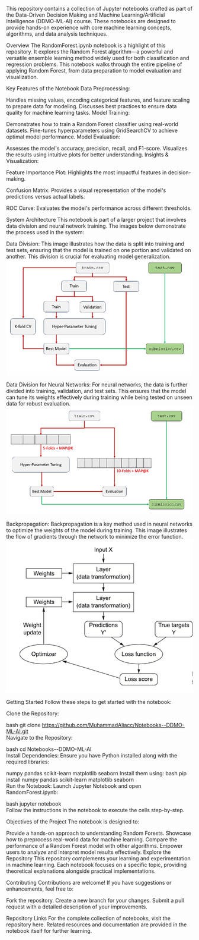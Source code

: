 This repository contains a collection of Jupyter notebooks crafted as part of the Data-Driven Decision Making and Machine Learning/Artificial Intelligence (DDMO-ML-AI) course. These notebooks are designed to provide hands-on experience with core machine learning concepts, algorithms, and data analysis techniques.

Overview
The RandomForest.ipynb notebook is a highlight of this repository. It explores the Random Forest algorithm—a powerful and versatile ensemble learning method widely used for both classification and regression problems. This notebook walks through the entire pipeline of applying Random Forest, from data preparation to model evaluation and visualization.

Key Features of the Notebook
Data Preprocessing:

Handles missing values, encoding categorical features, and feature scaling to prepare data for modeling.
Discusses best practices to ensure data quality for machine learning tasks.
Model Training:

Demonstrates how to train a Random Forest classifier using real-world datasets.
Fine-tunes hyperparameters using GridSearchCV to achieve optimal model performance.
Model Evaluation:

Assesses the model's accuracy, precision, recall, and F1-score.
Visualizes the results using intuitive plots for better understanding.
Insights & Visualization:

Feature Importance Plot: Highlights the most impactful features in decision-making.

Confusion Matrix: Provides a visual representation of the model's predictions versus actual labels.

ROC Curve: Evaluates the model's performance across different thresholds.

System Architecture
This notebook is part of a larger project that involves data division and neural network training. The images below demonstrate the process used in the system:

Data Division:
This image illustrates how the data is split into training and test sets, ensuring that the model is trained on one portion and validated on another. This division is crucial for evaluating model generalization.
![System Architecture](images/data_division.png "Data Division")


Data Division for Neural Networks:
For neural networks, the data is further divided into training, validation, and test sets. This ensures that the model can tune its weights effectively during training while being tested on unseen data for robust evaluation.
![System Architecture](images/data_division_nn.png "Data Division for NN")


Backpropagation:
Backpropagation is a key method used in neural networks to optimize the weights of the model during training. This image illustrates the flow of gradients through the network to minimize the error function.
![System Architecture](images/backprop.png "Backprop")


Getting Started
Follow these steps to get started with the notebook:

Clone the Repository:

bash
git clone https://github.com/MuhammadAliacc/Notebooks--DDMO-ML-AI.git  
Navigate to the Repository:

bash
cd Notebooks--DDMO-ML-AI  
Install Dependencies:
Ensure you have Python installed along with the required libraries:

numpy
pandas
scikit-learn
matplotlib
seaborn
Install them using:
bash
pip install numpy pandas scikit-learn matplotlib seaborn  
Run the Notebook:
Launch Jupyter Notebook and open RandomForest.ipynb:

bash
jupyter notebook  
Follow the instructions in the notebook to execute the cells step-by-step.

Objectives of the Project
The notebook is designed to:

Provide a hands-on approach to understanding Random Forests.
Showcase how to preprocess real-world data for machine learning.
Compare the performance of a Random Forest model with other algorithms.
Empower users to analyze and interpret model results effectively.
Explore the Repository
This repository complements your learning and experimentation in machine learning. Each notebook focuses on a specific topic, providing theoretical explanations alongside practical implementations.

Contributing
Contributions are welcome! If you have suggestions or enhancements, feel free to:

Fork the repository.
Create a new branch for your changes.
Submit a pull request with a detailed description of your improvements.

Repository Links
For the complete collection of notebooks, visit the repository here.
Related resources and documentation are provided in the notebook itself for further learning.
